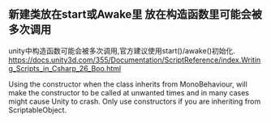 ## 新建类放在start或Awake里 放在构造函数里可能会被多次调用

unity中构造函数可能会被多次调用,官方建议使用start()/awake()初始化.
https://docs.unity3d.com/355/Documentation/ScriptReference/index.Writing_Scripts_in_Csharp_26_Boo.html


Using the constructor when the class inherits from MonoBehaviour, will make the constructor to be called at unwanted times and in many cases might cause Unity to crash.
Only use constructors if you are inheriting from ScriptableObject.

